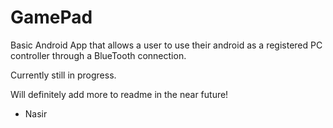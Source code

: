 # GamePad
Basic Android App that allows a user to use their android as a registered PC controller through a BlueTooth connection.

Currently still in progress. 

Will definitely add more to readme in the near future! 

- Nasir 

